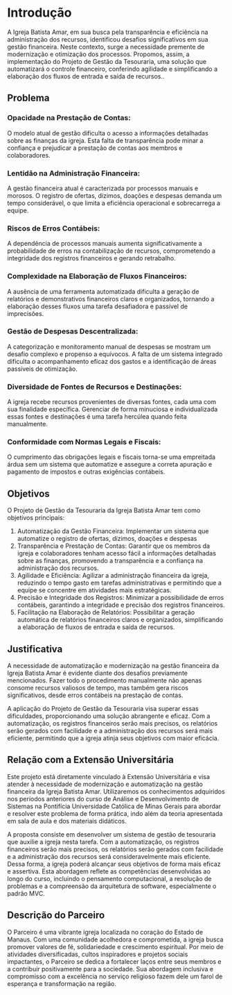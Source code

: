 # Introdução

A Igreja Batista Amar, em sua busca pela transparência e eficiência na administração dos recursos, identificou desafios significativos em sua gestão financeira. Neste contexto, surge a necessidade premente de modernização e otimização dos processos. Propomos, assim, a implementação do Projeto de Gestão da Tesouraria, uma solução que automatizará o controle financeiro, conferindo agilidade e simplificando a elaboração dos fluxos de entrada e saída de recursos..
 

## Problema
### Opacidade na Prestação de Contas: 
O modelo atual de gestão dificulta o acesso a informações detalhadas sobre as finanças da igreja. Esta falta de transparência pode minar a confiança e prejudicar a prestação de contas aos membros e colaboradores.
### Lentidão na Administração Financeira: 
A gestão financeira atual é caracterizada por processos manuais e morosos. O registro de ofertas, dízimos, doações e despesas demanda um tempo considerável, o que limita a eficiência operacional e sobrecarrega a equipe.
### Riscos de Erros Contábeis: 
A dependência de processos manuais aumenta significativamente a probabilidade de erros na contabilização de recursos, comprometendo a integridade dos registros financeiros e gerando retrabalho.
### Complexidade na Elaboração de Fluxos Financeiros: 
A ausência de uma ferramenta automatizada dificulta a geração de relatórios e demonstrativos financeiros claros e organizados, tornando a elaboração desses fluxos uma tarefa desafiadora e passível de imprecisões.
### Gestão de Despesas Descentralizada: 
A categorização e monitoramento manual de despesas se mostram um desafio complexo e propenso a equívocos. A falta de um sistema integrado dificulta o acompanhamento eficaz dos gastos e a identificação de áreas passíveis de otimização.
### Diversidade de Fontes de Recursos e Destinações:
A igreja recebe recursos provenientes de diversas fontes, cada uma com sua finalidade específica. Gerenciar de forma minuciosa e individualizada essas fontes e destinações é uma tarefa hercúlea quando feita manualmente.
### Conformidade com Normas Legais e Fiscais:
O cumprimento das obrigações legais e fiscais torna-se uma empreitada árdua sem um sistema que automatize e assegure a correta apuração e pagamento de impostos e outras exigências contábeis.


## Objetivos
O Projeto de Gestão da Tesouraria da Igreja Batista Amar tem como objetivos principais:
<ol>
 <li>Automatização da Gestão Financeira: Implementar um sistema que automatize o registro de ofertas, dízimos, doações e despesas</li>
 <li>Transparência e Prestação de Contas: Garantir que os membros da igreja e colaboradores tenham acesso fácil a informações detalhadas sobre as finanças, promovendo a transparência e a confiança na administração dos recursos.</li>
 <li>Agilidade e Eficiência: Agilizar a administração financeira da igreja, reduzindo o tempo gasto em tarefas administrativas e permitindo que a equipe se concentre em atividades mais estratégicas.</li>
 <li>Precisão e Integridade dos Registros: Minimizar a possibilidade de erros contábeis, garantindo a integridade e precisão dos registros financeiros.</li>
 <li>Facilitação na Elaboração de Relatórios: Possibilitar a geração automática de relatórios financeiros claros e organizados, simplificando a elaboração de fluxos de entrada e saída de recursos.</li>
</ol>

## Justificativa
A necessidade de automatização e modernização na gestão financeira da Igreja Batista Amar é evidente diante dos desafios previamente mencionados. Fazer todo o procedimento manualmente não apenas consome recursos valiosos de tempo, mas também gera riscos significativos, desde erros contábeis na prestação de contas.

A aplicação do Projeto de Gestão da Tesouraria visa superar essas dificuldades, proporcionando uma solução abrangente e eficaz. Com a automatização, os registros financeiros serão mais precisos, os relatórios serão gerados com facilidade e a administração dos recursos será mais eficiente, permitindo que a igreja atinja seus objetivos com maior eficácia.


## Relação com a Extensão Universitária

Este projeto está diretamente vinculado à Extensão Universitária e visa atender à necessidade de modernização e automatização na gestão financeira da Igreja Batista Amar. Utilizaremos os conhecimentos adquiridos nos períodos anteriores do curso de Análise e Desenvolvimento de Sistemas na Pontifícia Universidade Católica de Minas Gerais para abordar e resolver este problema de forma prática, indo além da teoria apresentada em sala de aula e dos materiais didáticos.

A proposta consiste em desenvolver um sistema de gestão de tesouraria que auxilie a igreja nesta tarefa. Com a automatização, os registros financeiros serão mais precisos, os relatórios serão gerados com facilidade e a administração dos recursos será consideravelmente mais eficiente. Dessa forma, a igreja poderá alcançar seus objetivos de forma mais eficaz e assertiva. Esta abordagem reflete as competências desenvolvidas ao longo do curso, incluindo o pensamento computacional, a resolução de problemas e a compreensão da arquitetura de software, especialmente o padrão MVC.

## Descrição do Parceiro

O Parceiro é uma vibrante igreja localizada no coração do Estado de Manaus. Com uma comunidade acolhedora e comprometida, a igreja busca promover valores de fé, solidariedade e crescimento espiritual. Por meio de atividades diversificadas, cultos inspiradores e projetos sociais impactantes, o Parceiro se dedica a fortalecer laços entre seus membros e a contribuir positivamente para a sociedade. Sua abordagem inclusiva e compromisso com a excelência no serviço religioso fazem dele um farol de esperança e transformação na região.



